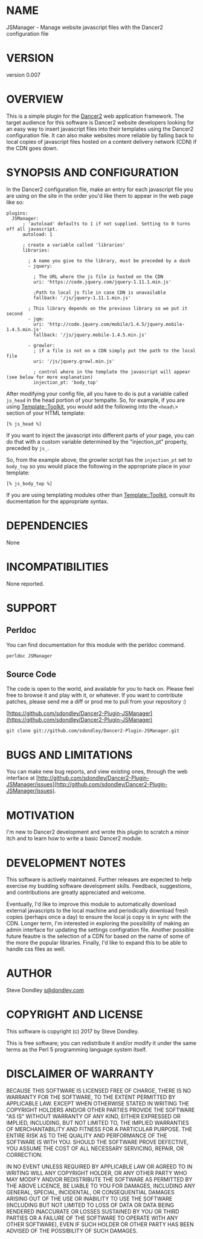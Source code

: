 # NAME

JSManager - Manage website javascript files with the Dancer2 configuration file

# VERSION

version 0.007

# OVERVIEW

This is a simple plugin for the [Dancer2](http://perldancer.org/) web application framework. The target audience for this software is Dancer2 website developers looking for an easy way to insert javascript files into their templates using the Dancer2 configuration file. It can also make websites more reliable by falling back to local copies of javascript files hosted on a content delivery network (CDN) if the CDN goes down.

# SYNOPSIS AND CONFIGURATION

In the Dancer2 configuration file, make an entry for each javascript file you are using on the site
in the order you'd like them to appear in the web page like so:

    plugins:
      JSManager:
          ; 'autoload' defaults to 1 if not supplied. Setting to 0 turns off all javascript.  
          autoload: 1                                                

          ; create a variable called 'libraries'  
          libraries:

            ; A name you give to the library, must be preceded by a dash  
            - jquery:                                                

              ; The URL where the js file is hosted on the CDN       
              uri: 'https://code.jquery.com/jquery-1.11.1.min.js'  

              ;Path to local js file in case CDN is unavailable     
              fallback: '/js/jquery-1.11.1.min.js'                 

            ; This library depends on the previous library so we put it second   
            - jqm:                                                   
              uri: 'http://code.jquery.com/mobile/1.4.5/jquery.mobile-1.4.5.min.js'
              fallback: '/js/jquery.mobile-1.4.5.min.js'

            - growler:
              ; if a file is not on a CDN simply put the path to the local file   
              uri: '/js/jquery.growl.min.js'                       

              ; control where in the template the javascript will appear (see below for more explanation)  
              injection_pt: 'body_top'                            

After modifying your config file, all you have to do is put a variable called `js_head`
in the head portion of your tempalte. So, for example, if you are using [Template::Toolkit](https://metacpan.org/pod/Template::Toolkit),
you would add the following into the `<head\`> section of your HTML template: 

    [% js_head %]

If you want to inject the javascript into different parts of your page, you can do that with a
custom variable determined by the "injection\_pt" property, preceded by `js_`.

So, from the example above, the growler script has the `injection_pt` set to `body_top` so you would
place the following in the appropriate place in your template:

    [% js_body_top %]

If you are using templating modules other than [Template::Toolkit](https://metacpan.org/pod/Template::Toolkit), consult its ducmentation for the
appropriate syntax.

# DEPENDENCIES

None

# INCOMPATIBILITIES

None reported.

# SUPPORT

## Perldoc

You can find documentation for this module with the perldoc command.

    perldoc JSManager

## Source Code

The code is open to the world, and available for you to hack on. Please feel free to browse it and play
with it, or whatever. If you want to contribute patches, please send me a diff or prod me to pull
from your repository :)

[https://github.com/sdondley/Dancer2-Plugin-JSManager](https://github.com/sdondley/Dancer2-Plugin-JSManager)

    git clone git://github.com/sdondley/Dancer2-Plugin-JSManager.git

# BUGS AND LIMITATIONS

You can make new bug reports, and view existing ones, through the
web interface at [http://github.com/sdondley/Dancer2-Plugin-JSManager/issues](http://github.com/sdondley/Dancer2-Plugin-JSManager/issues).

# MOTIVATION

I'm new to Dancer2 development and wrote this plugin to scratch a minor itch and to learn how to write a basic Dancer2 module.

# DEVELOPMENT NOTES

This software is actively maintained. Further releases are expected to help exercise my budding software development skills. Feedback, suggestions, and contributions are greatly appreciated and welcome.

Eventually, I'd like to improve this module to automatically download external javascripts to the local machine and periodically download fresh copies (perhaps once a day) to ensure the local js copy is in sync with the CDN. Longer term, I'm interested in exploring the possibility of making an admin interface for updating the settings configration file. Another possible future feautre is the selection of a CDN for based on the name of some of the more the popular libraries. Finally, I'd like to expand this to be able to handle css files as well.

# AUTHOR

Steve Dondley <s@dondley.com>

# COPYRIGHT AND LICENSE

This software is copyright (c) 2017 by Steve Dondley.

This is free software; you can redistribute it and/or modify it under
the same terms as the Perl 5 programming language system itself.

# DISCLAIMER OF WARRANTY

BECAUSE THIS SOFTWARE IS LICENSED FREE OF CHARGE, THERE IS NO WARRANTY
FOR THE SOFTWARE, TO THE EXTENT PERMITTED BY APPLICABLE LAW. EXCEPT WHEN
OTHERWISE STATED IN WRITING THE COPYRIGHT HOLDERS AND/OR OTHER PARTIES
PROVIDE THE SOFTWARE "AS IS" WITHOUT WARRANTY OF ANY KIND, EITHER
EXPRESSED OR IMPLIED, INCLUDING, BUT NOT LIMITED TO, THE IMPLIED
WARRANTIES OF MERCHANTABILITY AND FITNESS FOR A PARTICULAR PURPOSE. THE
ENTIRE RISK AS TO THE QUALITY AND PERFORMANCE OF THE SOFTWARE IS WITH
YOU. SHOULD THE SOFTWARE PROVE DEFECTIVE, YOU ASSUME THE COST OF ALL
NECESSARY SERVICING, REPAIR, OR CORRECTION.

IN NO EVENT UNLESS REQUIRED BY APPLICABLE LAW OR AGREED TO IN WRITING
WILL ANY COPYRIGHT HOLDER, OR ANY OTHER PARTY WHO MAY MODIFY AND/OR
REDISTRIBUTE THE SOFTWARE AS PERMITTED BY THE ABOVE LICENCE, BE
LIABLE TO YOU FOR DAMAGES, INCLUDING ANY GENERAL, SPECIAL, INCIDENTAL,
OR CONSEQUENTIAL DAMAGES ARISING OUT OF THE USE OR INABILITY TO USE
THE SOFTWARE (INCLUDING BUT NOT LIMITED TO LOSS OF DATA OR DATA BEING
RENDERED INACCURATE OR LOSSES SUSTAINED BY YOU OR THIRD PARTIES OR A
FAILURE OF THE SOFTWARE TO OPERATE WITH ANY OTHER SOFTWARE), EVEN IF
SUCH HOLDER OR OTHER PARTY HAS BEEN ADVISED OF THE POSSIBILITY OF
SUCH DAMAGES.

